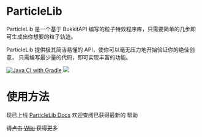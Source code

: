 # ParticleLib

ParticleLib 是一个基于 BukkitAPI 编写的粒子特效程序库，只需要简单的几步即可生成出你想要的粒子轨迹。

ParticleLib 提供极其简洁易懂的 API，使你可以毫无压力地开始验证你的绝佳创意， 只需编写最少量的代码，即可实现丰富的功能。

[![Java CI with Gradle](https://github.com/602723113/ParticleLib/actions/workflows/gradle.yml/badge.svg)](https://github.com/602723113/ParticleLib/actions/workflows/gradle.yml)
[![](https://jitpack.io/v/602723113/ParticleLib.svg)](https://jitpack.io/#602723113/ParticleLib)

# 使用方法
现已上线 [ParticleLib Docs](https://effect.zoyn.top/) 欢迎查阅已获得最新的 帮助

~~请点击 [Wiki](https://github.com/602723113/ParticleLib/wiki) 获得更多~~